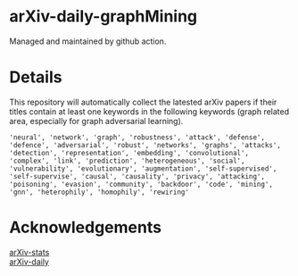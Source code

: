 # arXiv-daily-graphMining

Managed and maintained by github action.

# Details

This repository will automatically collect the latested arXiv papers if their titles contain at least one keywords in the following keywords (graph related area, especially for graph adversarial learning).


`'neural', 'network', 'graph', 'robustness', 'attack', 'defense', 'defence', 'adversarial', 'robust', 'networks', 'graphs', 'attacks', 'detection', 'representation', 'embedding', 'convolutional', 'complex', 'link', 'prediction', 'heterogeneous', 'social', 'vulnerability', 'evolutionary', 'augmentation', 'self-supervised', 'self-supervise', 'causal', 'causality', 'privacy', 'attacking', 'poisoning', 'evasion', 'community', 'backdoor', 'code', 'mining', 'gnn', 'heterophily', 'homophily', 'rewiring'`

# Acknowledgements

[arXiv-stats](https://github.com/Lyken17/arXiv-stats)  
[arXiv-daily](https://github.com/EdisonLeeeee/arxiv-daily)
